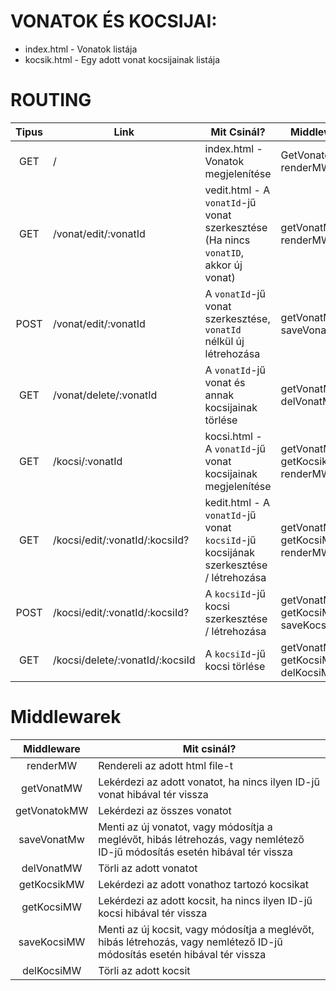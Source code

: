 # VONATOK ÉS KOCSIJAI:

- index.html - Vonatok listája
- kocsik.html - Egy adott vonat kocsijainak listája

# ROUTING

| Tipus | Link                            | Mit Csinál?                                                                          | Middleware                          |
| :---: | ------------------------------- | ------------------------------------------------------------------------------------ | ----------------------------------- |
|  GET  | /                               | index.html - Vonatok megjelenítése                                                   | GetVonatokMW, renderMW              |
|  GET  | /vonat/edit/:vonatId            | vedit.html - A `vonatId`-jű vonat szerkesztése (Ha nincs `vonatID`, akkor új vonat)  | getVonatMW, renderMW                |
| POST  | /vonat/edit/:vonatId            | A `vonatId`-jű vonat szerkesztése, `vonatId` nélkül új létrehozása                   | getVonatMW, saveVonatMW             |
|  GET  | /vonat/delete/:vonatId          | A `vonatId`-jű vonat és annak kocsijainak törlése                                    | getVonatMW, delVonatMW              |
|  GET  | /kocsi/:vonatId                 | kocsi.html - A `vonatId`-jű vonat kocsijainak megjelenítése                          | getVonatMW, getKocsikMW, renderMW   |
|  GET  | /kocsi/edit/:vonatId/:kocsiId?  | kedit.html - A `vonatId`-jű vonat `kocsiId`-jű kocsijának szerkesztése / létrehozása | getVonatMW, getKocsiMW, renderMW    |
| POST  | /kocsi/edit/:vonatId/:kocsiId?  | A `kocsiId`-jű kocsi szerkesztése / létrehozása                                      | getVonatMW, getKocsiMW, saveKocsiMW |
|  GET  | /kocsi/delete/:vonatId/:kocsiId | A `kocsiId`-jű kocsi törlése                                                         | getVonatMW, getKocsiMW, delKocsiMW  |

# Middlewarek

|  Middleware  | Mit csinál?                                                                                                                |
| :----------: | -------------------------------------------------------------------------------------------------------------------------- |
|   renderMW   | Rendereli az adott html file-t                                                                                             |
|  getVonatMW  | Lekérdezi az adott vonatot, ha nincs ilyen ID-jű vonat hibával tér vissza                                                  |
| getVonatokMW | Lekérdezi az összes vonatot                                                                                                |
| saveVonatMw  | Menti az új vonatot, vagy módosítja a meglévőt, hibás létrehozás, vagy nemlétező ID-jű módosítás esetén hibával tér vissza |
|  delVonatMW  | Törli az adott vonatot                                                                                                     |
| getKocsikMW  | Lekérdezi az adott vonathoz tartozó kocsikat                                                                               |
|  getKocsiMW  | Lekérdezi az adott kocsit, ha nincs ilyen ID-jű kocsi hibával tér vissza                                                   |
| saveKocsiMW  | Menti az új kocsit, vagy módosítja a meglévőt, hibás létrehozás, vagy nemlétező ID-jű módosítás esetén hibával tér vissza  |
|  delKocsiMW  | Törli az adott kocsit                                                                                                      |
